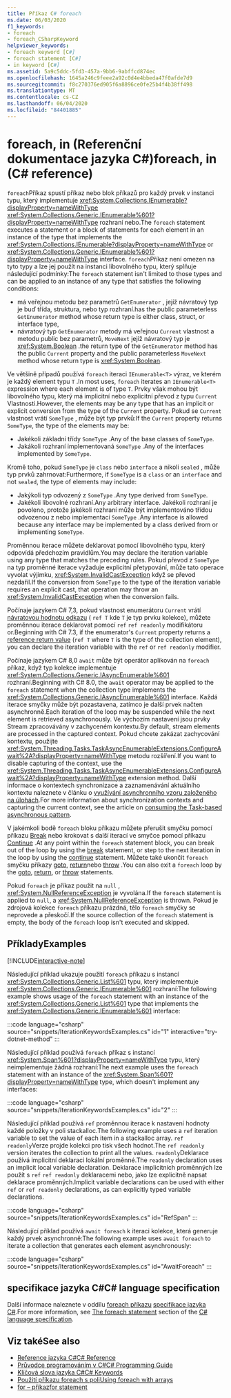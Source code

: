 ```yaml
---
title: Příkaz C# foreach
ms.date: 06/03/2020
f1_keywords:
- foreach
- foreach_CSharpKeyword
helpviewer_keywords:
- foreach keyword [C#]
- foreach statement [C#]
- in keyword [C#]
ms.assetid: 5a9c5ddc-5fd3-457a-9bb6-9abffcd874ec
ms.openlocfilehash: 1645a246c9feee2a92c0d4e4bbeda47f0afde7d9
ms.sourcegitcommit: f8c270376ed905f6a8896ce0fe25b4f4b38ff498
ms.translationtype: MT
ms.contentlocale: cs-CZ
ms.lasthandoff: 06/04/2020
ms.locfileid: "84401885"
---
```

# <a name="foreach-in-c-reference"></a><span data-ttu-id="df688-102">foreach, in (Referenční dokumentace jazyka C#)</span><span class="sxs-lookup"><span data-stu-id="df688-102">foreach, in (C# reference)</span></span>

<span data-ttu-id="df688-103">`foreach`Příkaz spustí příkaz nebo blok příkazů pro každý prvek v instanci typu, který implementuje <xref:System.Collections.IEnumerable?displayProperty=nameWithType> <xref:System.Collections.Generic.IEnumerable%601?displayProperty=nameWithType> rozhraní nebo.</span><span class="sxs-lookup"><span data-stu-id="df688-103">The `foreach` statement executes a statement or a block of statements for each element in an instance of the type that implements the <xref:System.Collections.IEnumerable?displayProperty=nameWithType> or <xref:System.Collections.Generic.IEnumerable%601?displayProperty=nameWithType> interface.</span></span> <span data-ttu-id="df688-104">`foreach`Příkaz není omezen na tyto typy a lze jej použít na instanci libovolného typu, který splňuje následující podmínky:</span><span class="sxs-lookup"><span data-stu-id="df688-104">The `foreach` statement isn't limited to those types and can be applied to an instance of any type that satisfies the following conditions:</span></span>

- <span data-ttu-id="df688-105">má veřejnou metodu bez parametrů `GetEnumerator` , jejíž návratový typ je buď třída, struktura, nebo typ rozhraní.</span><span class="sxs-lookup"><span data-stu-id="df688-105">has the public parameterless `GetEnumerator` method whose return type is either class, struct, or interface type,</span></span>
- <span data-ttu-id="df688-106">návratový typ `GetEnumerator` metody má veřejnou `Current` vlastnost a metodu public bez parametrů, `MoveNext` jejíž návratový typ je <xref:System.Boolean> .</span><span class="sxs-lookup"><span data-stu-id="df688-106">the return type of the `GetEnumerator` method has the public `Current` property and the public parameterless `MoveNext` method whose return type is <xref:System.Boolean>.</span></span>

<span data-ttu-id="df688-107">Ve většině případů používá `foreach` iteraci `IEnumerable<T>` výraz, ve kterém je každý element typu `T` .</span><span class="sxs-lookup"><span data-stu-id="df688-107">In most uses, `foreach` iterates an `IEnumerable<T>` expression where each element is of type `T`.</span></span> <span data-ttu-id="df688-108">Prvky však mohou být libovolného typu, který má implicitní nebo explicitní převod z typu `Current` Vlastnosti.</span><span class="sxs-lookup"><span data-stu-id="df688-108">However, the elements may be any type that has an implicit or explicit conversion from the type of the `Current` property.</span></span> <span data-ttu-id="df688-109">Pokud se `Current` vlastnost vrátí `SomeType` , může být typ prvků:</span><span class="sxs-lookup"><span data-stu-id="df688-109">If the `Current` property returns `SomeType`, the type of the elements may be:</span></span>

- <span data-ttu-id="df688-110">Jakékoli základní třídy `SomeType` .</span><span class="sxs-lookup"><span data-stu-id="df688-110">Any of the base classes of `SomeType`.</span></span>
- <span data-ttu-id="df688-111">Jakákoli rozhraní implementovaná `SomeType` .</span><span class="sxs-lookup"><span data-stu-id="df688-111">Any of the interfaces implemented by `SomeType`.</span></span>

<span data-ttu-id="df688-112">Kromě toho, pokud `SomeType` je `class` nebo `interface` a nikoli `sealed` , může typ prvků zahrnovat:</span><span class="sxs-lookup"><span data-stu-id="df688-112">Furthermore, if `SomeType` is a `class` or an `interface` and not `sealed`, the type of elements may include:</span></span>

- <span data-ttu-id="df688-113">Jakýkoli typ odvozený z `SomeType` .</span><span class="sxs-lookup"><span data-stu-id="df688-113">Any type derived from `SomeType`.</span></span>
- <span data-ttu-id="df688-114">Jakékoli libovolné rozhraní.</span><span class="sxs-lookup"><span data-stu-id="df688-114">Any arbitrary interface.</span></span> <span data-ttu-id="df688-115">Jakékoli rozhraní je povoleno, protože jakékoli rozhraní může být implementováno třídou odvozenou z nebo implementací `SomeType` .</span><span class="sxs-lookup"><span data-stu-id="df688-115">Any interface is allowed because any interface may be implemented by a class derived from or implementing `SomeType`.</span></span>

<span data-ttu-id="df688-116">Proměnnou iterace můžete deklarovat pomocí libovolného typu, který odpovídá předchozím pravidlům.</span><span class="sxs-lookup"><span data-stu-id="df688-116">You may declare the iteration variable using any type that matches the preceding rules.</span></span> <span data-ttu-id="df688-117">Pokud převod z `SomeType` na typ proměnné iterace vyžaduje explicitní přetypování, může tato operace vyvolat výjimku, <xref:System.InvalidCastException> když se převod nezdařil.</span><span class="sxs-lookup"><span data-stu-id="df688-117">If the conversion from `SomeType` to the type of the iteration variable requires an explicit cast, that operation may throw an <xref:System.InvalidCastException> when the conversion fails.</span></span>

<span data-ttu-id="df688-118">Počínaje jazykem C# 7,3, pokud vlastnost enumerátoru `Current` vrátí [návratovou hodnotu odkazu](ref.md#reference-return-values) ( `ref T` kde `T` je typ prvku kolekce), můžete proměnnou iterace deklarovat pomocí `ref` `ref readonly` modifikátoru or.</span><span class="sxs-lookup"><span data-stu-id="df688-118">Beginning with C# 7.3, if the enumerator's `Current` property returns a [reference return value](ref.md#reference-return-values) (`ref T` where `T` is the type of the collection element), you can declare the iteration variable with the `ref` or `ref readonly` modifier.</span></span>

<span data-ttu-id="df688-119">Počínaje jazykem C# 8,0 `await` může být operátor aplikován na `foreach` příkaz, když typ kolekce implementuje <xref:System.Collections.Generic.IAsyncEnumerable%601> rozhraní.</span><span class="sxs-lookup"><span data-stu-id="df688-119">Beginning with C# 8.0, the `await` operator may be applied to the `foreach` statement when the collection type implements the <xref:System.Collections.Generic.IAsyncEnumerable%601> interface.</span></span> <span data-ttu-id="df688-120">Každá iterace smyčky může být pozastavena, zatímco je další prvek načten asynchronně.</span><span class="sxs-lookup"><span data-stu-id="df688-120">Each iteration of the loop may be suspended while the next element is retrieved asynchronously.</span></span> <span data-ttu-id="df688-121">Ve výchozím nastavení jsou prvky Stream zpracovávány v zachyceném kontextu.</span><span class="sxs-lookup"><span data-stu-id="df688-121">By default, stream elements are processed in the captured context.</span></span> <span data-ttu-id="df688-122">Pokud chcete zakázat zachycování kontextu, použijte <xref:System.Threading.Tasks.TaskAsyncEnumerableExtensions.ConfigureAwait%2A?displayProperty=nameWithType> metodu rozšíření.</span><span class="sxs-lookup"><span data-stu-id="df688-122">If you want to disable capturing of the context, use the <xref:System.Threading.Tasks.TaskAsyncEnumerableExtensions.ConfigureAwait%2A?displayProperty=nameWithType> extension method.</span></span> <span data-ttu-id="df688-123">Další informace o kontextech synchronizace a zaznamenávání aktuálního kontextu naleznete v článku o [využívání asynchronního vzoru založeného na úlohách](../../../standard/asynchronous-programming-patterns/consuming-the-task-based-asynchronous-pattern.md).</span><span class="sxs-lookup"><span data-stu-id="df688-123">For more information about synchronization contexts and capturing the current context, see the article on [consuming the Task-based asynchronous pattern](../../../standard/asynchronous-programming-patterns/consuming-the-task-based-asynchronous-pattern.md).</span></span>

<span data-ttu-id="df688-124">V jakémkoli bodě `foreach` bloku příkazu můžete přerušit smyčku pomocí příkazu [Break](break.md) nebo krokovat s další iterací ve smyčce pomocí příkazu [Continue](continue.md) .</span><span class="sxs-lookup"><span data-stu-id="df688-124">At any point within the `foreach` statement block, you can break out of the loop by using the [break](break.md) statement, or step to the next iteration in the loop by using the [continue](continue.md) statement.</span></span> <span data-ttu-id="df688-125">Můžete také ukončit `foreach` smyčku příkazy [goto](goto.md), [return](return.md)nebo [throw](throw.md) .</span><span class="sxs-lookup"><span data-stu-id="df688-125">You can also exit a `foreach` loop by the [goto](goto.md), [return](return.md), or [throw](throw.md) statements.</span></span>

<span data-ttu-id="df688-126">Pokud `foreach` je příkaz použit na `null` , <xref:System.NullReferenceException> je vyvolána.</span><span class="sxs-lookup"><span data-stu-id="df688-126">If the `foreach` statement is applied to `null`, a <xref:System.NullReferenceException> is thrown.</span></span> <span data-ttu-id="df688-127">Pokud je zdrojová kolekce `foreach` příkazu prázdná, tělo `foreach` smyčky se neprovede a přeskočí.</span><span class="sxs-lookup"><span data-stu-id="df688-127">If the source collection of the `foreach` statement is empty, the body of the `foreach` loop isn't executed and skipped.</span></span>

## <a name="examples"></a><span data-ttu-id="df688-128">Příklady</span><span class="sxs-lookup"><span data-stu-id="df688-128">Examples</span></span>

[!INCLUDE[interactive-note](~/includes/csharp-interactive-note.md)]

<span data-ttu-id="df688-129">Následující příklad ukazuje použití `foreach` příkazu s instancí <xref:System.Collections.Generic.List%601> typu, který implementuje <xref:System.Collections.Generic.IEnumerable%601> rozhraní:</span><span class="sxs-lookup"><span data-stu-id="df688-129">The following example shows usage of the `foreach` statement with an instance of the <xref:System.Collections.Generic.List%601> type that implements the <xref:System.Collections.Generic.IEnumerable%601> interface:</span></span>

:::code language="csharp" source="snippets/IterationKeywordsExamples.cs" id="1" interactive="try-dotnet-method" :::

<span data-ttu-id="df688-130">Následující příklad používá `foreach` příkaz s instancí <xref:System.Span%601?displayProperty=nameWithType> typu, který neimplementuje žádná rozhraní:</span><span class="sxs-lookup"><span data-stu-id="df688-130">The next example uses the `foreach` statement with an instance of the <xref:System.Span%601?displayProperty=nameWithType> type, which doesn't implement any interfaces:</span></span>

:::code language="csharp" source="snippets/IterationKeywordsExamples.cs" id="2" :::

<span data-ttu-id="df688-131">Následující příklad používá `ref` proměnnou iterace k nastavení hodnoty každé položky v poli stackalloc.</span><span class="sxs-lookup"><span data-stu-id="df688-131">The following example uses a `ref` iteration variable to set the value of each item in a stackalloc array.</span></span> <span data-ttu-id="df688-132">`ref readonly`Verze projde kolekci pro tisk všech hodnot.</span><span class="sxs-lookup"><span data-stu-id="df688-132">The `ref readonly` version iterates the collection to print all the values.</span></span> <span data-ttu-id="df688-133">`readonly`Deklarace používá implicitní deklaraci lokální proměnné.</span><span class="sxs-lookup"><span data-stu-id="df688-133">The `readonly` declaration uses an implicit local variable declaration.</span></span> <span data-ttu-id="df688-134">Deklarace implicitních proměnných lze použít s `ref` `ref readonly` deklaracemi nebo, jako lze explicitně napsat deklarace proměnných.</span><span class="sxs-lookup"><span data-stu-id="df688-134">Implicit variable declarations can be used with either `ref` or `ref readonly` declarations, as can explicitly typed variable declarations.</span></span>

:::code language="csharp" source="snippets/IterationKeywordsExamples.cs" id="RefSpan" :::

<span data-ttu-id="df688-135">Následující příklad používá `await foreach` k iteraci kolekce, která generuje každý prvek asynchronně:</span><span class="sxs-lookup"><span data-stu-id="df688-135">The following example uses `await foreach` to iterate a collection that generates each element asynchronously:</span></span>

:::code language="csharp" source="snippets/IterationKeywordsExamples.cs" id="AwaitForeach"  :::

## <a name="c-language-specification"></a><span data-ttu-id="df688-136">specifikace jazyka C#</span><span class="sxs-lookup"><span data-stu-id="df688-136">C# language specification</span></span>

<span data-ttu-id="df688-137">Další informace naleznete v oddílu [foreach příkazu](~/_csharplang/spec/statements.md#the-foreach-statement) [specifikace jazyka C#](/dotnet/csharp/language-reference/language-specification/introduction).</span><span class="sxs-lookup"><span data-stu-id="df688-137">For more information, see [The foreach statement](~/_csharplang/spec/statements.md#the-foreach-statement) section of the [C# language specification](/dotnet/csharp/language-reference/language-specification/introduction).</span></span>

## <a name="see-also"></a><span data-ttu-id="df688-138">Viz také</span><span class="sxs-lookup"><span data-stu-id="df688-138">See also</span></span>

- [<span data-ttu-id="df688-139">Reference jazyka C#</span><span class="sxs-lookup"><span data-stu-id="df688-139">C# Reference</span></span>](../index.md)
- [<span data-ttu-id="df688-140">Průvodce programováním v C#</span><span class="sxs-lookup"><span data-stu-id="df688-140">C# Programming Guide</span></span>](../../programming-guide/index.md)
- [<span data-ttu-id="df688-141">Klíčová slova jazyka C#</span><span class="sxs-lookup"><span data-stu-id="df688-141">C# Keywords</span></span>](index.md)
- [<span data-ttu-id="df688-142">Použití příkazu foreach s poli</span><span class="sxs-lookup"><span data-stu-id="df688-142">Using foreach with arrays</span></span>](../../programming-guide/arrays/using-foreach-with-arrays.md)
- [<span data-ttu-id="df688-143">for – příkaz</span><span class="sxs-lookup"><span data-stu-id="df688-143">for statement</span></span>](for.md)
